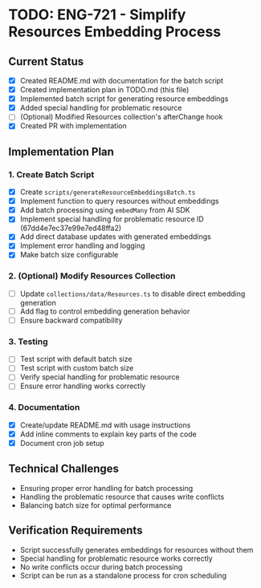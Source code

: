 # TODO: ENG-721 - Simplify Resources Embedding Process

## Current Status
- [x] Created README.md with documentation for the batch script
- [x] Created implementation plan in TODO.md (this file)
- [x] Implemented batch script for generating resource embeddings
- [x] Added special handling for problematic resource
- [ ] (Optional) Modified Resources collection's afterChange hook
- [x] Created PR with implementation

## Implementation Plan

### 1. Create Batch Script
- [x] Create `scripts/generateResourceEmbeddingsBatch.ts`
- [x] Implement function to query resources without embeddings
- [x] Add batch processing using `embedMany` from AI SDK
- [x] Implement special handling for problematic resource ID (67dd4e7ec37e99e7ed48ffa2)
- [x] Add direct database updates with generated embeddings
- [x] Implement error handling and logging
- [x] Make batch size configurable

### 2. (Optional) Modify Resources Collection
- [ ] Update `collections/data/Resources.ts` to disable direct embedding generation
- [ ] Add flag to control embedding generation behavior
- [ ] Ensure backward compatibility

### 3. Testing
- [ ] Test script with default batch size
- [ ] Test script with custom batch size
- [ ] Verify special handling for problematic resource
- [ ] Ensure error handling works correctly

### 4. Documentation
- [x] Create/update README.md with usage instructions
- [x] Add inline comments to explain key parts of the code
- [x] Document cron job setup

## Technical Challenges
- Ensuring proper error handling for batch processing
- Handling the problematic resource that causes write conflicts
- Balancing batch size for optimal performance

## Verification Requirements
- Script successfully generates embeddings for resources without them
- Special handling for problematic resource works correctly
- No write conflicts occur during batch processing
- Script can be run as a standalone process for cron scheduling
